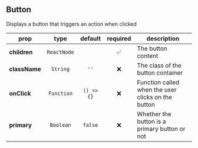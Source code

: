 ## Button

Displays a button that triggers an action when clicked

prop | type | default | required | description
---- | :----: | :-------: | :--------: | -----------
**children** | `ReactNode` |  | :white_check_mark: | The button content
**className** | `String` | `''` | :x: | The class of the button container
**onClick** | `Function` | `() => {}` | :x: | Function called when the user clicks on the button
**primary** | `Boolean` | `false` | :x: | Whether the button is a primary button or not


